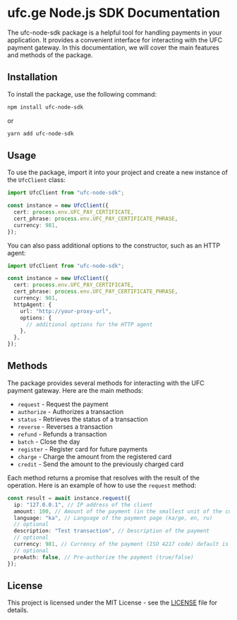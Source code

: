 # ufc.ge Node.js SDK Documentation

The ufc-node-sdk package is a helpful tool for handling payments in your application. It provides a convenient interface for interacting with the UFC payment gateway. In this documentation, we will cover the main features and methods of the package.

## Installation

To install the package, use the following command:

```bash
npm install ufc-node-sdk
```

or

```bash
yarn add ufc-node-sdk
```

## Usage

To use the package, import it into your project and create a new instance of the `UfcClient` class:

```ts
import UfcClient from "ufc-node-sdk";

const instance = new UfcClient({
  cert: process.env.UFC_PAY_CERTIFICATE,
  cert_phrase: process.env.UFC_PAY_CERTIFICATE_PHRASE,
  currency: 981,
});
```

You can also pass additional options to the constructor, such as an HTTP agent:

```ts
import UfcClient from "ufc-node-sdk";

const instance = new UfcClient({
  cert: process.env.UFC_PAY_CERTIFICATE,
  cert_phrase: process.env.UFC_PAY_CERTIFICATE_PHRASE,
  currency: 981,
  httpAgent: {
    url: "http://your-proxy-url",
    options: {
      // additional options for the HTTP agent
    },
  },
});
```

## Methods

The package provides several methods for interacting with the UFC payment gateway. Here are the main methods:

- `request` - Request the payment
- `authorize` - Authorizes a transaction
- `status` - Retrieves the status of a transaction
- `reverse` - Reverses a transaction
- `refund` - Refunds a transaction
- `batch` - Close the day
- `register` - Register card for future payments
- `charge` - Charge the amount from the registered card
- `credit` - Send the amount to the previously charged card

Each method returns a promise that resolves with the result of the operation. Here is an example of how to use the `request` method:

```ts
const result = await instance.request({
  ip: "127.0.0.1", // IP address of the client
  amount: 100, // Amount of the payment (in the smallest unit of the currency, e.g. 100 for 1.00 GEL)
  language: "ka", // Language of the payment page (ka/ge, en, ru)
  // optional
  description: "Test transaction", // Description of the payment
  // optional
  currency: 981, // Currency of the payment (ISO 4217 code) default is 981 (GEL)
  // optional
  preAuth: false, // Pre-authorize the payment (true/false)
});
```

## License

This project is licensed under the MIT License - see the [LICENSE](LICENSE) file for details.
